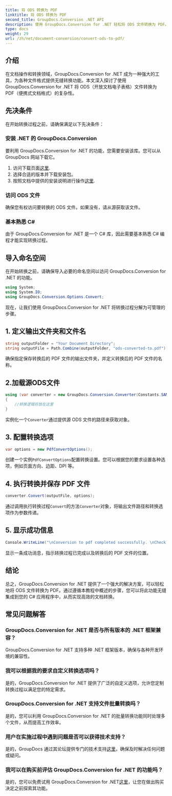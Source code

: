 ```yaml
---
title: 将 ODS 转换为 PDF
linktitle: 将 ODS 转换为 PDF
second_title: GroupDocs.Conversion .NET API
description: 使用 GroupDocs.Conversion for .NET 轻松将 ODS 文件转换为 PDF。带有分步说明的综合教程。
type: docs
weight: 29
url: /zh/net/document-conversion/convert-ods-to-pdf/
---
```

## 介绍
在文档操作和转换领域，GroupDocs.Conversion for .NET 成为一种强大的工具，为各种文件格式提供无缝转换功能。本文深入探讨了使用 GroupDocs.Conversion for .NET 将 ODS（开放文档电子表格）文件转换为 PDF（便携式文档格式）的复杂性。 
## 先决条件
在开始转换过程之前，请确保满足以下先决条件：
### 安装 .NET 的 GroupDocs.Conversion
要利用 GroupDocs.Conversion for .NET 的功能，您需要安装该库。您可以从 GroupDocs 网站下载它。
1. 访问下载页面[这里](https://releases.groupdocs.com/conversion/net/).
2. 选择合适的版本并下载安装包。
3. 按照文档中提供的安装说明进行操作[这里](https://reference.groupdocs.com/conversion/net/).
### 访问 ODS 文件
确保您有权访问要转换的 ODS 文件。如果没有，请从源获取该文件。
### 基本熟悉 C#
由于 GroupDocs.Conversion for .NET 是一个 C# 库，因此需要基本熟悉 C# 编程才能实现转换过程。

## 导入命名空间
在开始转换之前，请确保导入必要的命名空间以访问 GroupDocs.Conversion for .NET 的功能。

```csharp
using System;
using System.IO;
using GroupDocs.Conversion.Options.Convert;
```

现在，让我们使用 GroupDocs.Conversion for .NET 将转换过程分解为可管理的步骤。

## 1. 定义输出文件夹和文件名
```csharp
string outputFolder = "Your Document Directory";
string outputFile = Path.Combine(outputFolder, "ods-converted-to.pdf");
```
确保指定保存转换后的 PDF 文件的输出文件夹，并定义转换后的 PDF 文件的名称。
## 2.加载源ODS文件
```csharp
using (var converter = new GroupDocs.Conversion.Converter(Constants.SAMPLE_ODS))
{
    //转换逻辑将放在这里
}
```
实例化一个`Converter`通过提供源 ODS 文件的路径来获取对象。
## 3. 配置转换选项
```csharp
var options = new PdfConvertOptions();
```
创建一个实例`PdfConvertOptions`配置转换设置。您可以根据您的要求设置各种选项，例如页面方向、边距、DPI 等。
## 4. 执行转换并保存 PDF 文件
```csharp
converter.Convert(outputFile, options);
```
通过调用执行转换过程`Convert`的方法`Converter`对象，将输出文件路径和转换选项作为参数传递。
## 5. 显示成功信息
```csharp
Console.WriteLine("\nConversion to pdf completed successfully. \nCheck output in {0}", outputFolder);
```
显示一条成功消息，指示转换过程已完成以及转换后的 PDF 文件的位置。

## 结论
总之，GroupDocs.Conversion for .NET 提供了一个强大的解决方案，可以轻松地将 ODS 文件转换为 PDF。通过遵循本教程中概述的步骤，您可以将此功能无缝集成到您的 C# 应用程序中，从而实现高效的文档转换。
## 常见问题解答
### GroupDocs.Conversion for .NET 是否与所有版本的 .NET 框架兼容？
GroupDocs.Conversion for .NET 支持多种 .NET 框架版本，确保与各种开发环境的兼容性。
### 我可以根据我的要求自定义转换选项吗？
是的，GroupDocs.Conversion for .NET 提供了广泛的自定义选项，允许您定制转换过程以满足您的特定需求。
### GroupDocs.Conversion for .NET 支持文件批量转换吗？
是的，您可以利用 GroupDocs.Conversion for .NET 的批量转换功能同时处理多个文件，从而提高工作效率。
### 用户在实施过程中遇到问题是否可以获得技术支持？
是的，GroupDocs 通过其论坛提供专门的技术支持[这里](https://forum.groupdocs.com/c/conversion/11)，确保及时解决任何问题或疑问。
### 我可以在购买前评估 GroupDocs.Conversion for .NET 的功能吗？
是的，您可以免费试用 GroupDocs.Conversion for .NET[这里](https://releases.groupdocs.com/)，让您在做出购买决定之前探索其功能。